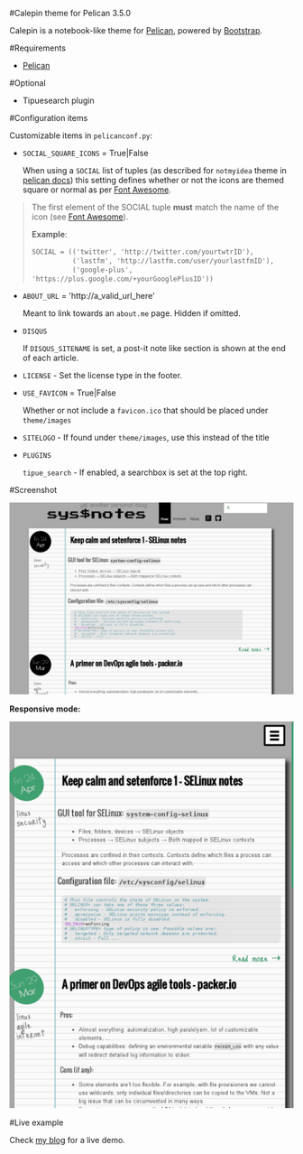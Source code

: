#Calepin theme for Pelican 3.5.0

Calepin is a notebook-like theme for [Pelican](https://github.com/getpelican/pelican),
powered by [Bootstrap](http://getbootstrap.com).

#Requirements
- [Pelican](https://github.com/getpelican/pelican)

#Optional
- Tipuesearch plugin

#Configuration items

Customizable items in `pelicanconf.py`:

- `SOCIAL_SQUARE_ICONS` = True|False

    When using a `SOCIAL` list of tuples (as described for `notmyidea` theme
    in [pelican docs](http://docs.getpelican.com/en/latest/settings.html)) this
    setting defines whether or not the icons are themed square or normal as
    per [Font Awesome](http://fortawesome.github.io/Font-Awesome/icons/).

> The first element of the SOCIAL tuple **must** match the name of the icon
> (see [Font Awesome](http://fortawesome.github.io/Font-Awesome/icons/)).
>
> **Example**:
>
>     SOCIAL = (('twitter', 'http://twitter.com/yourtwtrID'),
>               ('lastfm', 'http://lastfm.com/user/yourlastfmID'),
>               ('google-plus', 'https://plus.google.com/+yourGooglePlusID'))

- `ABOUT_URL` = 'http://a_valid_url_here'

    Meant to link towards an `about.me` page. Hidden if omitted.

- `DISQUS`

    If `DISQUS_SITENAME` is set, a post-it note like section is shown
    at the end of each article.

- `LICENSE` - Set the license type in the footer.

- `USE_FAVICON` = True|False

    Whether or not include a `favicon.ico` that should be placed under
    `theme/images`

- `SITELOGO` - If found under `theme/images`, use this instead of the title

- `PLUGINS`

   `tipue_search` - If enabled, a searchbox is set at the top right.

#Screenshot

![screenshot](screenshot.png)

**Responsive mode:**

![screenshot](screenshot_responsive.png)

#Live example

Check [my blog](http://fernandezcuesta.github.io) for a live demo.
